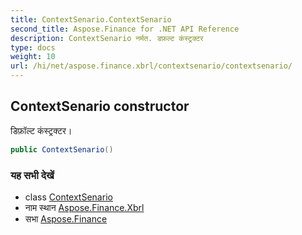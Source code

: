 ```yaml
---
title: ContextSenario.ContextSenario
second_title: Aspose.Finance for .NET API Reference
description: ContextSenario नर्मत. डफ़ल्ट कंस्ट्रक्टर
type: docs
weight: 10
url: /hi/net/aspose.finance.xbrl/contextsenario/contextsenario/
---
```

## ContextSenario constructor

डिफ़ॉल्ट कंस्ट्रक्टर।

```csharp
public ContextSenario()
```

### यह सभी देखें

* class [ContextSenario](../)
* नाम स्थान [Aspose.Finance.Xbrl](../../contextsenario/)
* सभा [Aspose.Finance](../../../)


